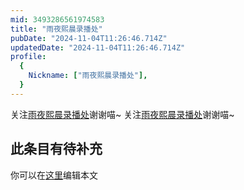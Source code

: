 ```yaml
---
mid: 3493286561974583
title: "雨夜熙晨录播处"
pubDate: "2024-11-04T11:26:46.714Z"
updatedDate: "2024-11-04T11:26:46.714Z"
profile:
  {
    Nickname: ["雨夜熙晨录播处"],
  }
---
```


关注[雨夜熙晨录播处](https://space.bilibili.com/3493286561974583)谢谢喵~ 关注[雨夜熙晨录播处](https://space.bilibili.com/3493286561974583)谢谢喵~

## 此条目有待补充
你可以在[这里](https://github.com/Yuhanawa/VTuber.ICU/edit/master/src/content/v/雨夜熙晨录播处/index.md)编辑本文
